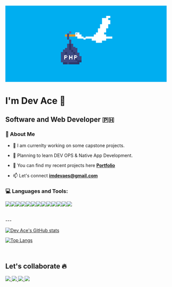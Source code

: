![image](https://github.com/alasacelui/alasacelui/blob/main/images/php.gif)

# I'm Dev Ace 👋

## Software and Web Developer 🇵🇭

### 📌 About Me

- 📌 I am currenlty working on some capstone projects.

- 📌 Planning to learn DEV OPS & Native App Development.

- 📌 You can find my recent projects here **[Portfolio](https://dev-ace.netlify.app/)**

- 📫 Let's connect **imdevaes@gmail.com**

### 💻 Languages and Tools:

<img align="left" src="https://img.icons8.com/color/48/000000/html-5.png"/>
<img align="left" src="https://img.icons8.com/color/48/000000/css3.png"/>
<img align="left" src="https://img.icons8.com/color/48/000000/bootstrap.png"/>
<img align="left" src="https://img.icons8.com/color/48/000000/javascript.png"/> 
<img align="left" src="https://img.icons8.com/ios-filled/50/000000/jquery.png"/>
<img align="left" src="https://img.icons8.com/color/48/000000/vue-js.png"/>
<img align="left" src="https://img.icons8.com/dusk/64/000000/php-logo.png"/>
<img align="left" src="https://img.icons8.com/fluency/48/000000/laravel.png"/>
<img align="left" src="https://img.icons8.com/color/48/000000/c-sharp-logo.png"/>
<img align="left" src="https://img.icons8.com/color/48/000000/dart.png"/>
<img align="left" src="https://img.icons8.com/fluent/50/000000/mysql-logo.png"/>
<img align="left" src="https://img.icons8.com/color/48/000000/postgreesql.png"/>
<img align="left" src="https://img.icons8.com/color/48/000000/git.png"/>
<br><br><br>
---

[![Dev Ace's GitHub stats](https://github-readme-stats.vercel.app/api?username=alasacelui&show_icons=true&theme=vue-dark)](https://github.com/alasacelui/github-readme-stats)

[![Top Langs](https://github-readme-stats.vercel.app/api/top-langs/?username=alasacelui)](https://github.com/alasacelui/github-readme-stats)

<br/>

## Let's collaborate 🔥

<p align="left">
<a href ="mailto:imdevaes@gmail.com">
    <img src="https://img.icons8.com/fluency/48/000000/gmail-new.png"/>
</a>
<a href ="https://www.linkedin.com/in/dev-ace-103076220/">
    <img src="https://img.icons8.com/fluent/48/000000/linkedin.png"/>
</a>
<a href ="https://www.facebook.com/dvocapstonedeveloper">
   <img src="https://img.icons8.com/color/48/000000/facebook.png"/>
</a>
<a href ="https://www.facebook.com/im.dev.aes">
    <img src="https://img.icons8.com/fluency/48/000000/facebook-messenger--v2.png"/>
</a>
</p>
